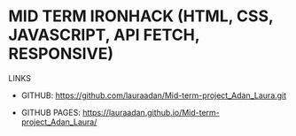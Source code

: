 # MID TERM IRONHACK (HTML, CSS, JAVASCRIPT, API FETCH, RESPONSIVE)


LINKS

- GITHUB: https://github.com/lauraadan/Mid-term-project_Adan_Laura.git

- GITHUB PAGES: https://lauraadan.github.io/Mid-term-project_Adan_Laura/

